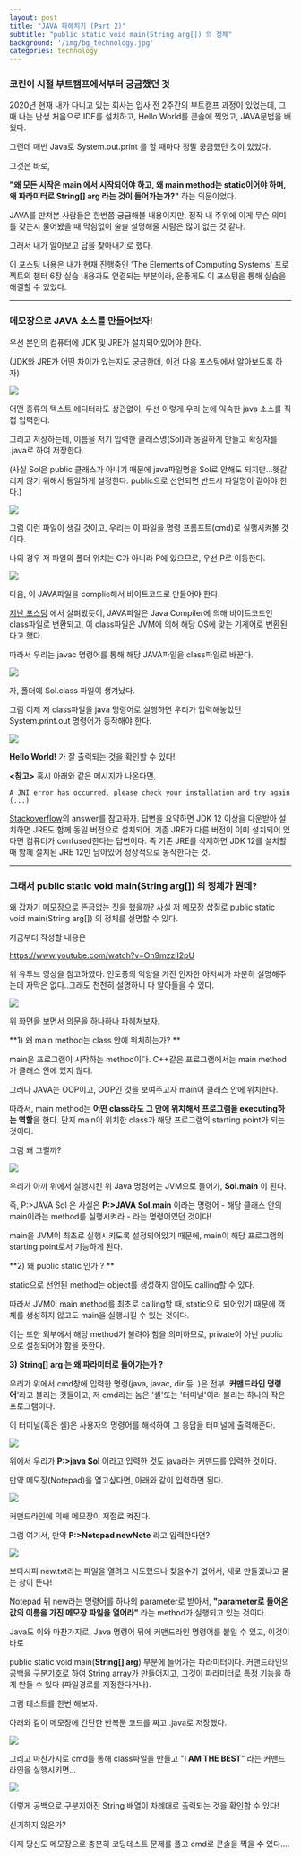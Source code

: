 ```yaml
---
layout: post
title: "JAVA 파헤치기 (Part 2)"
subtitle: "public static void main(String arg[]) 의 정체"
background: '/img/bg_technology.jpg'
categories: technology
---
```




### 코린이 시절 부트캠프에서부터 궁금했던 것



2020년 현재 내가 다니고 있는 회사는 입사 전 2주간의 부트캠프 과정이 있었는데, 그때 나는 난생 처음으로 IDE를 설치하고, Hello World를 콘솔에 찍었고, JAVA문법을 배웠다.

그런데 매번 Java로 System.out.print 를 할 때마다 정말 궁금했던 것이 있었다.

그것은 바로,

**"왜 모든 시작은 main 에서 시작되어야 하고, 왜 main method는 static이어야 하며, 왜 파라미터로 String[] arg 라는 것이 들어가는가?"** 하는 의문이었다.

JAVA를 만져본 사람들은 한번쯤 궁금해볼 내용이지만, 정작 내 주위에 이게 무슨 의미를 갖는지 물어봤을 때 막힘없이 술술 설명해줄 사람은 많이 없는 것 같다.

그래서 내가 알아보고 답을 찾아내기로 했다.

이 포스팅 내용은 내가 현재 진행중인 'The Elements of Computing Systems' 프로젝트의 챕터 6장 실습 내용과도 연결되는 부분이라,  운좋게도 이 포스팅을 통해 실습을 해결할 수 있었다.



---

### 메모장으로 JAVA 소스를 만들어보자!

우선 본인의 컴퓨터에 JDK 및 JRE가 설치되어있어야 한다.

(JDK와 JRE가 어떤 차이가 있는지도 궁금한데, 이건 다음 포스팅에서 알아보도록 하자)

![](img/posts/2020-04-11-Java_part_2/image-20200411020616543.png)


어떤 종류의 텍스트 에디터라도 상관없이, 우선 이렇게 우리 눈에 익숙한 java 소스를 직접 입력한다.

그리고 저장하는데, 이름을 저기 입력한 클래스명(Sol)과 동일하게 만들고 확장자를 .java로 하여 저장한다.

(사실 Sol은 public 클래스가 아니기 때문에 java파일명을 Sol로 안해도 되지만...헷갈리지 않기 위해서 동일하게 설정한다. public으로 선언되면 반드시 파일명이 같아야 한다.)

![](img/posts/2020-04-11-Java_part_2/image-20200411011948888.png)

그럼 이런 파일이 생길 것이고, 우리는 이 파일을 명령 프롬프트(cmd)로 실행시켜볼 것이다.

나의 경우 저 파일의 폴더 위치는 C가 아니라 P에 있으므로, 우선 P로 이동한다.

![](img/posts/2020-04-11-Java_part_2/image-20200411012121371.png)



다음, 이 JAVA파일을 complie해서 바이트코드로 만들어야 한다.

[지난 포스팅](https://soulfulsol.github.io/technology/2020/03/05/Tech-Blogging-Java-(Part-1)) 에서  살펴봤듯이, JAVA파일은 Java Compiler에 의해 바이트코드인 class파일로 변환되고, 이 class파일은 JVM에 의해 해당 OS에 맞는 기계어로 변환된다고 했다.

따라서 우리는 javac 명령어를 통해 해당 JAVA파일을 class파일로 바꾼다.

![](img/posts/2020-04-11-Java_part_2/image-20200411013035928.png)


자, 폴더에 Sol.class 파일이 생겨났다. 

그럼 이제 저 class파일을 java 명령어로 실행하면 우리가 입력해놓았던 System.print.out 명령어가 동작해야 한다.

![](img/posts/2020-04-11-Java_part_2/image-20200411013145724.png)


**Hello World!** 가 잘 출력되는 것을 확인할 수 있다!



**<참고>** 혹시 아래와 같은 메시지가 나온다면,

```
A JNI error has occurred, please check your installation and try again (...)
```

[Stackoverflow](https://stackoverflow.com/questions/22381202/a-jni-error-has-occurred-please-check-your-installation-and-try-again-in-eclips)의 answer를 참고하자. 답변을 요약하면 JDK 12 이상을 다운받아 설치하면 JRE도 함께 동일 버전으로 설치되어, 기존 JRE가 다른 버전이 이미 설치되어 있다면 컴퓨터가 confused한다는 답변이다. 즉 기존 JRE를 삭제하면 JDK 12를 설치할 때 함께 설치된 JRE 12만 남아있어 정상적으로 동작한다는 것.



---

### 그래서 public static void main(String arg[]) 의 정체가 뭔데?

왜 갑자기 메모장으로 뜬금없는 짓을 했을까? 사실 저 메모장 삽질로 public static void main(String arg[]) 의 정체를 설명할 수 있다.

지금부터 작성할 내용은 

https://www.youtube.com/watch?v=On9mzziI2pU

위 유투브 영상을 참고하였다. 인도풍의 억양을 가진 인자한 아저씨가 차분히 설명해주는데 자막은 없다..그래도 천천히 설명하니 다 알아들을 수 있다.

![](img/posts/2020-04-11-Java_part_2/image-20200411014057792.png)

위 화면을 보면서 의문을 하나하나 파헤쳐보자.



**1) 왜 main method는 class 안에 위치하는가? **

main은 프로그램이 시작하는 method이다. C++같은 프로그램에서는 main method가 클래스 안에 있지 않다.

그러나 JAVA는 OOP이고, OOP인 것을 보여주고자 main이 클래스 안에 위치한다. 

따라서, main method는 **어떤 class라도 그 안에 위치해서 프로그램을 executing하는 역할**을 한다. 단지 main이 위치한 class가 해당 프로그램의 starting point가 되는 것이다.

그럼 왜 그럴까?

![](img/posts/2020-04-11-Java_part_2/image-20200411013145724.png)



우리가 아까 위에서 실행시킨 위 Java 명령어는 JVM으로 들어가,  **Sol.main** 이 된다.

즉, P:\>JAVA Sol 은 사실은 **P:\>JAVA Sol.main** 이라는 명령어 - 해당 클래스 안의 main이라는 method를 실행시켜라 - 라는 명령어였던 것이다!

main을 JVM이 최초로 실행시키도록 설정되어있기 때문에, main이 해당 프로그램의 starting point로서 기능하게 된다.



**2) 왜 public static 인가 ? **

static으로 선언된 method는 object를 생성하지 않아도 calling할 수 있다.

따라서 JVM이 main method를 최초로 calling할 때, static으로 되어있기 때문에 객체를 생성하지 않고도 main을 실행시킬 수 있는 것이다.

이는 또한 외부에서 해당 method가 불려야 함을 의미하므로, private이 아닌 public 으로 설정되어야 함을 뜻한다.



**3) String[] arg 는 왜 파라미터로 들어가는가 ?**

우리가 위에서 cmd창에 입력한 명령(java, javac, dir 등..)은 전부 '**커맨드라인 명령어**'라고 불리는 것들이고, 저 cmd라는 놈은 '셸'또는 '터미널'이라 불리는 하나의 작은 프로그램이다.

이 터미널(혹은 셸)은 사용자의 명령어를 해석하여 그 응답을 터미널에 출력해준다.



![](img/posts/2020-04-11-Java_part_2/image-20200411013145724.png)


위에서 우리가 **P:\>java Sol** 이라고 입력한 것도 java라는 커맨드를 입력한 것이다.

만약 메모장(Notepad)을 열고싶다면, 아래와 같이 입력하면 된다.

![](img/posts/2020-04-11-Java_part_2/image-20200411021721129.png)



커맨드라인에 의해 메모장이 저절로 켜진다.

그럼 여기서, 만약 **P:\>Notepad newNote** 라고 입력한다면?

![](img/posts/2020-04-11-Java_part_2/image-20200411021827591.png)



보다시피 new.txt라는 파일을 열려고 시도했으나 찾을수가 없어서, 새로 만들겠냐고 묻는 창이 뜬다!

Notepad 뒤 new라는 명령어를 하나의 parameter로 받아서, **"parameter로 들어온 값의 이름을 가진 메모장 파일을 열어라"** 라는 method가 실행되고 있는 것이다.

Java도 이와 마찬가지로, Java 명령어 뒤에 커맨드라인 명령어를 붙일 수 있고, 이것이 바로 

public static void main(**String[] arg**) 부분에 들어가는 파라미터이다. 커맨드라인의 공백을 구분기호로 하여 String array가 만들어지고, 그것이 파라미터로 특정 기능을 하게 만들 수 있다 (파일경로를 지정한다거나).

그럼 테스트를 한번 해보자.

아래와 같이 메모장에 간단한 반복문 코드를 짜고 .java로 저장했다.

![](img/posts/2020-04-11-Java_part_2/image-20200411022301017.png)


그리고 마찬가지로 cmd를 통해 class파일을 만들고 "**I AM THE BEST**" 라는 커맨드라인을 실행시키면...

![](img/posts/2020-04-11-Java_part_2/image-20200411022527844.png)


이렇게 공백으로 구분지어진 String 배열이 차례대로 출력되는 것을 확인할 수 있다!

신기하지 않은가?

이제 당신도 메모장으로 충분히 코딩테스트 문제를 풀고 cmd로 콘솔을 찍을 수 있다....